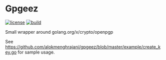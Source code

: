 Gpgeez
======
[![license](http://img.shields.io/badge/license-apache_2.0-blue.svg?style=flat)](https://raw.githubusercontent.com/alokmenghrajani/gpgeez/master/LICENSE)
[![build](https://travis-ci.org/alokmenghrajani/gpgeez.svg?branch=master)](https://travis-ci.org/alokmenghrajani/gpgeez)

Small wrapper around golang.org/x/crypto/openpgp

See https://github.com/alokmenghrajani/gpgeez/blob/master/example/create_key.go for sample usage.
